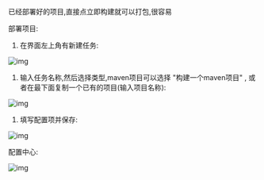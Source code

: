 已经部署好的项目,直接点立即构建就可以打包,很容易

 

部署项目:

1. 在界面左上角有新建任务:

![img](F:\学习资料\个人笔记\MDImages\lip_image001-1598716882379.png)

 

 

1. 输入任务名称,然后选择类型,maven项目可以选择 "构建一个maven项目" , 或者在最下面复制一个已有的项目(输入项目名称):

![img](F:\学习资料\个人笔记\MDImages\lip_image002.png)

 

 

1. 填写配置项并保存:

![img](F:\学习资料\个人笔记\MDImages\lip_image003-1598716875707.png)

 

 

 

 

配置中心:

![img](F:\学习资料\个人笔记\MDImages\lip_image004-1598716875707.png)

 